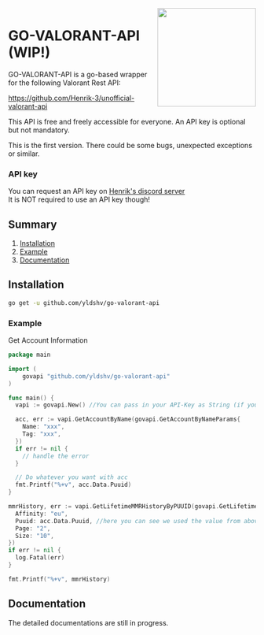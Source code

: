 

<img align="right" src="https://i.ibb.co/7px2VF7/valogoapi.png" height="200" width="200">




# GO-VALORANT-API (WIP!)

GO-VALORANT-API is a go-based wrapper for the following Valorant Rest API:

https://github.com/Henrik-3/unofficial-valorant-api

This API is free and freely accessible for everyone. An API key is optional but not mandatory.

This is the first version. There could be some bugs, unexpected exceptions or similar.

### API key

You can request an API key on [Henrik's discord server](https://discord.com/invite/X3GaVkX2YN) <br> It is NOT required to use an API key though!

## Summary

1. [Installation](#installation)
2. [Example](#example)
3. [Documentation](#documentation)

## Installation

```bash
go get -u github.com/yldshv/go-valorant-api
```

### Example

Get Account Information
```go
package main

import (
	govapi "github.com/yldshv/go-valorant-api"
)

func main() {
  vapi := govapi.New() //You can pass in your API-Key as String (if you dont have a key just leave it empty)

  acc, err := vapi.GetAccountByName(govapi.GetAccountByNameParams{
    Name: "xxx",
    Tag: "xxx",
  })
  if err != nil {
    // handle the error
  }

  // Do whatever you want with acc
  fmt.Printf("%+v", acc.Data.Puuid)
}
```

```go
mmrHistory, err := vapi.GetLifetimeMMRHistoryByPUUID(govapi.GetLifetimeMMRHistoryByPUUIDParams{
  Affinity: "eu",
  Puuid: acc.Data.Puuid, //here you can see we used the value from above
  Page: "2",
  Size: "10",
})
if err != nil {
  log.Fatal(err)
}

fmt.Printf("%+v", mmrHistory)
```

## Documentation

The detailed documentations are still in progress.
